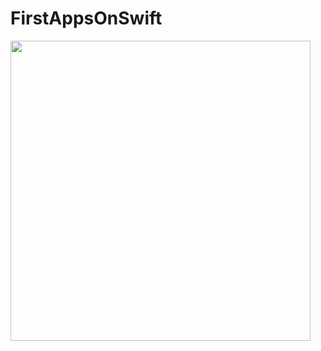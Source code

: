 # FirstAppsOnSwift


<!-- ![image](http://url.to/image.png = 250x250){:height="36px" width="36px"}. -->
<img src="https://i.ibb.co/0qtMmNw/screen-Weekly-Finder.png" width="480">
<!-- ![ScreenShot](https://i.ibb.co/0qtMmNw/screen-Weekly-Finder.png) -->

